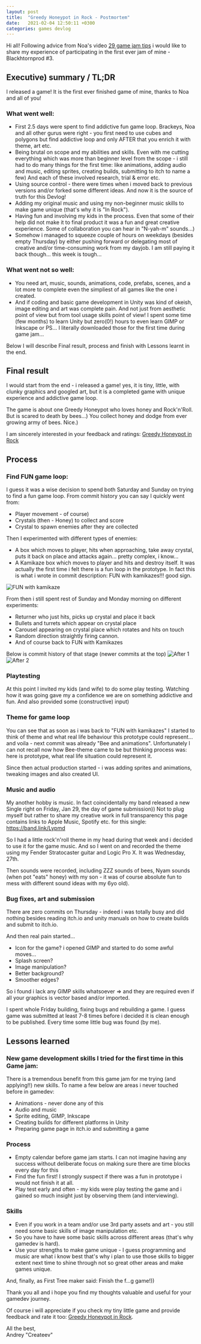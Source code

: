 ```yaml
---
layout: post
title:  "Greedy Honeypot in Rock - Postmortem"
date:   2021-02-04 12:50:11 +0300
categories: games devlog
---
```

Hi all! Following advice from Noa's video [29 game jam tips](https://www.youtube.com/watch?v=BnuJ2EItJDY) i would like to share my experience of participating in the first ever jam of mine - Blackhtornprod #3.

## Executive) summary / TL;DR
I released a game! It is the first ever finished game of mine, thanks to Noa and all of you!
### What went well:

* First 2.5 days were spent to find addictive fun game loop. Brackeys, Noa and all other gurus were right - you first need to use cubes and polygons but find addictive loop and only AFTER that you enrich it with theme, art etc. 
* Being brutal on scope and my abilities and skills. Even with me cutting everything which was more than beginner level from the scope - i still had to do many things for the first time: like animations, adding audio and music, editing sprites, creating builds, submitting to itch to name a few) And each of these involved research, trial & error etc. 
* Using source control - there were times when i moved back to previous versions and/or forked some different ideas. And now it is the source of truth for this Devlog!
* Adding my original music and using my non-beginner music skills to make game unique (that's why it is "In Rock"). 
* Having fun and involving my kids in the process. Even that some of their help did not make it to final product it was a fun and great creative experience. Some of collaboration you can hear in "N-yah-m" sounds...)
* Somehow i managed to squeeze couple of hours on weekdays (besides empty Thursday) by either pushing forward or delegating most of creative and/or time-consuming work from my dayjob. I am still paying it back though... this week is tough...

### What went not so well:

* You need art, music, sounds, animations, code, prefabs, scenes, and a lot more to complete even the simpliest of all games like the one i created. 
* And if coding and basic game development in Unity was kind of okeish, image editing and art was complete pain. And not just from aesthetic point of view but from tool usage skills point of view! I spent some time (few months) to learn Unity but zero(0!) hours to even learn GIMP or Inkscape or PS... I literally downloaded those for the first time during game jam...

Below I will describe Final result, process and finish with Lessons learnt in the end.

## Final result
I would start from the end - i released a game! yes, it is tiny, little, with clunky graphics and googled art, but it is a completed game with unique experience and addictive game loop. 

The game is about one Greedy Honeypot who loves honey and Rock'n'Roll. But is scared to death by bees...) You collect honey and dodge from ever growing army of bees. Nice.)

I am sincerely interested in your feedback and ratings: [Greedy Honeypot in Rock](https://itch.io/jam/blackthornprod-game-jam-3/rate/897546)

## Process
### Find FUN game loop:
I guess it was a wise decision to spend both Saturday and Sunday on trying to find a fun game loop. From commit history you can say I quickly went from:

* Player movement - of course)
* Crystals (then - Honey) to collect and score
* Crystal to spawn enemies after they are collected

Then I experimented with different types of enemies:

* A box which moves to player, hits when approaching, take away crystal, puts it back on place and attacks again... pretty complex, i know...
* A Kamikaze box which moves to player and hits and destroy itself. It was actually the first time i felt there is a fun loop in the prototype. In fact this is what i wrote in commit description: FUN with kamikazes!!! good sign. 

![FUN with kamikaze](/assets/posts/2020-02-04-greedy-pot/greedy-pot-image1.png)

From then i still spent rest of Sunday and Monday morning on different experiments: 

* Returner who just hits, picks up crystal and place it back
* Bullets and turrets which appear on crystal place
* Carousel appearing on crystal place which rotates and hits on touch
* Random direction straightly firing cannon. 
* And of course back to FUN with Kamikazes 

Below is commit history of that stage (newer commits at the top)
![After 1](/assets/posts/2020-02-04-greedy-pot/greedy-pot-image2.png)
![After 2](/assets/posts/2020-02-04-greedy-pot/greedy-pot-image3.png)

### Playtesting
At this point I invited my kids (and wife) to do some play testing. Watching how it was going gave my a confidence we are on something addictive and fun. And also provided some (constructive) input)

### Theme for game loop
You can see that as soon as i was back to "FUN with kamikazes" I started to think of theme and what real life behaviour this prototype could represent... and voila - next commit was already "Bee and animations". Unfortunately I can not recall now how Bee-theme came to be but thinking process was: here is prototype, what real life situation could represent it. 

Since then actual production started - i was adding sprites and animations, tweaking images and also created UI. 

### Music and audio
My another hobby is music. In fact coincidentally my band released a new Single right on Friday, Jan 29, the day of game submission)) Not to plug myself but rather to share my creative work in full transparency this page contains links to Apple Music, Spotify etc. for this single: https://band.link/Lypmd

So I had a little rock'n'roll theme in my head during that week and i decided to use it for the game music. And so I went on and recorded the theme using my Fender Stratocaster guitar and Logic Pro X. It was Wednesday, 27th.

Then sounds were recorded, including ZZZ sounds of bees, Nyam sounds (when pot "eats" honey) with my son - it was of course absolute fun to mess with different sound ideas with my 6yo old). 

### Bug fixes, art and submission
There are zero commits on Thursday - indeed i was totally busy and did nothing besides reading itch.io and unity manuals on how to create builds and submit to itch.io. 

And then real pain started... 

* Icon for the game? i opened GIMP and started to do some awful moves... 
* Splash screen? 
* Image manipulation? 
* Better background? 
* Smoother edges? 

So i found i lack any GIMP skills whatsoever => and they are required even if all your graphics is vector based and/or imported. 

I spent whole Friday building, fixing bugs and rebuilding a game. I guess game was submitted at least 7-8 times before i decided it is clean enough to be published. Every time some little bug was found (by me).

## Lessons learned

### New game development skills I tried for the first time in this Game jam:
There is a tremendous benefit from this game jam for me trying (and applying!!) new skills. To name a few below are areas i never touched before in gamedev:

* Animations - never done any of this
* Audio and music
* Sprite editing, GIMP, Inkscape
* Creating builds for different platforms in Unity
* Preparing game page in itch.io and submitting a game

### Process

* Empty calendar before game jam starts. I can not imagine having any success without deliberate focus on making sure there are time blocks every day for this
* Find the fun first! I strongly suspect if there was a fun in prototype i would not finish it at all.
* Play test early and often - my kids were play testing the game and i gained so much insight just by observing them (and interviewing).

### Skills

* Even if you work in a team and/or use 3rd party assets and art - you still need some basic skills of image manipulation etc. 
* So you have to have some basic skills across different areas (that's why gamedev is hard).
* Use your strengths to make game unique - I guess programming and music are what i know best that's why i plan to use those skills to bigger extent next time to shine through not so great other areas and make games unique. 

And, finally, as First Tree maker said: Finish the f...g game!))

Thank you all and i hope you find my thoughts valuable and useful for your gamedev journey. 

Of course i will appreciate if you check my tiny little game and provide feedback and rate it too: [Greedy Honeypot in Rock](https://createev.itch.io/greedy-honeypot-in-rock).

All the best,  
Andrey "Createev"